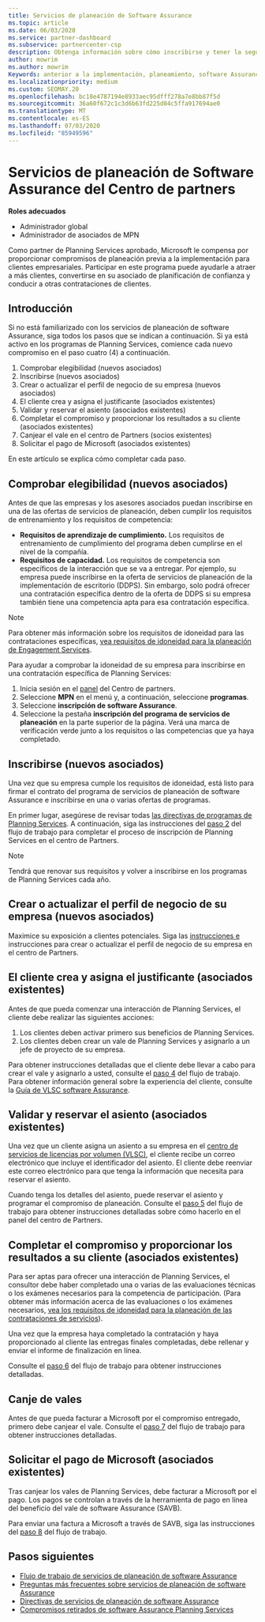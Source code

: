 ```yaml
---
title: Servicios de planeación de Software Assurance
ms.topic: article
ms.date: 06/03/2020
ms.service: partner-dashboard
ms.subservice: partnercenter-csp
description: Obtenga información sobre cómo inscribirse y tener la seguridad en las contrataciones de Microsoft Planning Services para que pueda ofrecer aprendizaje y otros servicios a los clientes con software Assurance.
author: mowrim
ms.author: mowrim
Keywords: anterior a la implementación, planeamiento, software Assurance
ms.localizationpriority: medium
ms.custom: SEOMAY.20
ms.openlocfilehash: bc18e4787194e8933aec95dfff278a7e8bb87f5d
ms.sourcegitcommit: 36a60f672c1c3d6b63fd225d04c5ffa917694ae0
ms.translationtype: MT
ms.contentlocale: es-ES
ms.lasthandoff: 07/03/2020
ms.locfileid: "85949596"
---
```

# <a name="software-assurance-planning-services-in-partner-center"></a>Servicios de planeación de Software Assurance del Centro de partners

**Roles adecuados**

- Administrador global
- Administrador de asociados de MPN

Como partner de Planning Services aprobado, Microsoft le compensa por proporcionar compromisos de planeación previa a la implementación para clientes empresariales. Participar en este programa puede ayudarle a atraer a más clientes, convertirse en su asociado de planificación de confianza y conducir a otras contrataciones de clientes.

## <a name="get-started"></a>Introducción

Si no está familiarizado con los servicios de planeación de software Assurance, siga todos los pasos que se indican a continuación. Si ya está activo en los programas de Planning Services, comience cada nuevo compromiso en el paso cuatro (4) a continuación.

1. Comprobar elegibilidad (nuevos asociados)
2. Inscribirse (nuevos asociados)
3. Crear o actualizar el perfil de negocio de su empresa (nuevos asociados)
4. El cliente crea y asigna el justificante (asociados existentes)
5. Validar y reservar el asiento (asociados existentes)
6. Completar el compromiso y proporcionar los resultados a su cliente (asociados existentes)
7. Canjear el vale en el centro de Partners (socios existentes)
8. Solicitar el pago de Microsoft (asociados existentes)

En este artículo se explica cómo completar cada paso.

## <a name="verify-eligibility-new-partners"></a>Comprobar elegibilidad (nuevos asociados)

Antes de que las empresas y los asesores asociados puedan inscribirse en una de las ofertas de servicios de planeación, deben cumplir los requisitos de entrenamiento y los requisitos de competencia:

- **Requisitos de aprendizaje de cumplimiento.** Los requisitos de entrenamiento de cumplimiento del programa deben cumplirse en el nivel de la compañía.
- **Requisitos de capacidad.** Los requisitos de competencia son específicos de la interacción que se va a entregar. Por ejemplo, su empresa puede inscribirse en la oferta de servicios de planeación de la implementación de escritorio (DDPS). Sin embargo, solo podrá ofrecer una contratación específica dentro de la oferta de DDPS si su empresa también tiene una competencia apta para esa contratación específica.

>[!NOTE]
> Para obtener más información sobre los requisitos de idoneidad para las contrataciones específicas, [vea requisitos de idoneidad para la planeación de Engagement Services](software-assurance-dps-requirements.md).

Para ayudar a comprobar la idoneidad de su empresa para inscribirse en una contratación específica de Planning Services:

1. Inicia sesión en el [panel](https://partner.microsoft.com/dashboard/home) del Centro de partners.
2. Seleccione **MPN** en el menú y, a continuación, seleccione **programas**.
3. Seleccione **inscripción de software Assurance**.
4. Seleccione la pestaña **inscripción del programa de servicios de planeación** en la parte superior de la página. Verá una marca de verificación verde junto a los requisitos o las competencias que ya haya completado.

## <a name="enroll-new-partners"></a>Inscribirse (nuevos asociados)

Una vez que su empresa cumple los requisitos de idoneidad, está listo para firmar el contrato del programa de servicios de planeación de software Assurance e inscribirse en una o varias ofertas de programas.

En primer lugar, asegúrese de revisar todas [las directivas de programas de Planning Services](https://go.microsoft.com/fwlink/?linkid=2115984). A continuación, siga las instrucciones del [paso 2](https://go.microsoft.com/fwlink/?linkid=2115983) del flujo de trabajo para completar el proceso de inscripción de Planning Services en el centro de Partners.

>[!NOTE]
> Tendrá que renovar sus requisitos y volver a inscribirse en los programas de Planning Services cada año.

## <a name="create-or-update-your-companys-business-profile-new-partners"></a>Crear o actualizar el perfil de negocio de su empresa (nuevos asociados)

Maximice su exposición a clientes potenciales. Siga las [instrucciones e](https://docs.microsoft.com/partner-center/create-a-marketing-profile) instrucciones para crear o actualizar el perfil de negocio de su empresa en el centro de Partners.

## <a name="customer-creates-and-assigns-voucher-existing-partners"></a>El cliente crea y asigna el justificante (asociados existentes)

Antes de que pueda comenzar una interacción de Planning Services, el cliente debe realizar las siguientes acciones:

1. Los clientes deben activar primero sus beneficios de Planning Services.
2. Los clientes deben crear un vale de Planning Services y asignarlo a un jefe de proyecto de su empresa.

Para obtener instrucciones detalladas que el cliente debe llevar a cabo para crear el vale y asignarlo a usted, consulte el [paso 4](https://go.microsoft.com/fwlink/?linkid=2115983) del flujo de trabajo. Para obtener información general sobre la experiencia del cliente, consulte la [Guía de VLSC software Assurance](https://download.microsoft.com/download/A/7/D/A7D04694-1B1E-4B18-918F-0EDCD43BA2E5/VLSC-Software-Assurance-Guide_en-US.pdf).

## <a name="validate-and-reserve-voucher-existing-partners"></a>Validar y reservar el asiento (asociados existentes)

Una vez que un cliente asigna un asiento a su empresa en el [centro de servicios de licencias por volumen (VLSC)](https://www.microsoft.com/Licensing/servicecenter/default.aspx), el cliente recibe un correo electrónico que incluye el identificador del asiento. El cliente debe reenviar este correo electrónico para que tenga la información que necesita para reservar el asiento.

Cuando tenga los detalles del asiento, puede reservar el asiento y programar el compromiso de planeación. Consulte el [paso 5](https://go.microsoft.com/fwlink/?linkid=2115983) del flujo de trabajo para obtener instrucciones detalladas sobre cómo hacerlo en el panel del centro de Partners.

## <a name="complete-engagement-and-provide-deliverables-to-your-customer-existing-partners"></a>Completar el compromiso y proporcionar los resultados a su cliente (asociados existentes)

Para ser aptas para ofrecer una interacción de Planning Services, el consultor debe haber completado una o varias de las evaluaciones técnicas o los exámenes necesarios para la competencia de participación. (Para obtener más información acerca de las evaluaciones o los exámenes necesarios, [vea los requisitos de idoneidad para la planeación de las contrataciones de servicios](software-assurance-dps-requirements.md)).

Una vez que la empresa haya completado la contratación y haya proporcionado al cliente las entregas finales completadas, debe rellenar y enviar el informe de finalización en línea.

Consulte el [paso 6](https://go.microsoft.com/fwlink/?linkid=2115983) del flujo de trabajo para obtener instrucciones detalladas.

## <a name="redeem-voucher"></a>Canje de vales

Antes de que pueda facturar a Microsoft por el compromiso entregado, primero debe canjear el vale. Consulte el [paso 7](https://go.microsoft.com/fwlink/?linkid=2115983) del flujo de trabajo para obtener instrucciones detalladas.

## <a name="request-payment-from-microsoft-existing-partners"></a>Solicitar el pago de Microsoft (asociados existentes)

Tras canjear los vales de Planning Services, debe facturar a Microsoft por el pago. Los pagos se controlan a través de la herramienta de pago en línea del beneficio del vale de software Assurance (SAVB).

Para enviar una factura a Microsoft a través de SAVB, siga las instrucciones del [paso 8](https://go.microsoft.com/fwlink/?linkid=2115983) del flujo de trabajo.

## <a name="next-steps"></a>Pasos siguientes

- [Flujo de trabajo de servicios de planeación de software Assurance](https://go.microsoft.com/fwlink/?linkid=2115983)
- [Preguntas más frecuentes sobre servicios de planeación de software Assurance](https://go.microsoft.com/fwlink/?linkid=2116077)
- [Directivas de servicios de planeación de software Assurance](https://go.microsoft.com/fwlink/?linkid=2115984)
- [Compromisos retirados de software Assurance Planning Services](https://query.prod.cms.rt.microsoft.com/cms/api/am/binary/RE4sln9)
